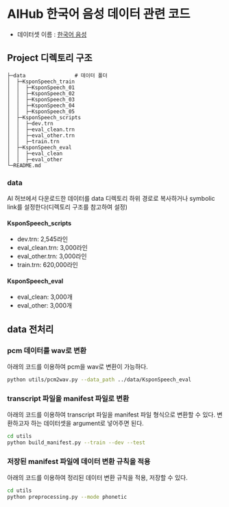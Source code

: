 # AIHub 한국어 음성 데이터 관련 코드

- 데이터셋 이름 : [한국어 음성](https://aihub.or.kr/aihubdata/data/view.do?currMenu=115&topMenu=100&aihubDataSe=realm&dataSetSn=123)



## Project 디렉토리 구조

```
├─data                # 데이터 폴더
│  ├─KsponSpeech_train
│  │  ├─KsponSpeech_01
│  │  ├─KsponSpeech_02
│  │  ├─KsponSpeech_03
│  │  ├─KsponSpeech_04
│  │  ├─KsponSpeech_05
│  ├─KsponSpeech_scripts
│  │  ├─dev.trn
│  │  ├─eval_clean.trn
│  │  ├─eval_other.trn
│  │  ├─train.trn
│  ├─KsponSpeech_eval
│  │  ├─eval_clean
│  │  ├─eval_other
└─README.md
```

### data

AI 허브에서 다운로드한 데이터를 data 디렉토리 하위 경로로 복사하거나 symbolic link를 설정한다(디렉토리 구조를 참고하여 설정)

#### KsponSpeech_scripts

- dev.trn: 2,545라인
- eval_clean.trn: 3,000라인
- eval_other.trn: 3,000라인
- train.trn: 620,000라인

#### KsponSpeech_eval

- eval_clean: 3,000개
- eval_other: 3,000개



## data 전처리

### pcm 데이터를 wav로 변환

아래의 코드를 이용하여 pcm을 wav로 변환이 가능하다.

```bash
python utils/pcm2wav.py --data_path ../data/KsponSpeech_eval
```

### transcript 파일을 manifest 파일로 변환

아래의 코드를 이용하여 transcript 파일을 manifest 파일 형식으로 변환할 수 있다. 변환하고자 하는 데이터셋을 argument로 넣어주면 된다.

```bash
cd utils
python build_manifest.py --train --dev --test
```

### 저장된 manifest 파일에 데이터 변환 규칙을 적용

아래의 코드를 이용하여 정리된 데이터 변환 규칙을 적용, 저장할 수 있다.

```bash
cd utils
python preprocessing.py --mode phonetic
```